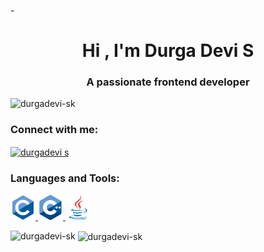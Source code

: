 -<h1 align="center">Hi , I'm Durga Devi S</h1>
<h3 align="center">A passionate frontend developer</h3>

<p align="left"> <img src="https://komarev.com/ghpvc/?username=durgadevi-sk&label=Profile%20views&color=0e75b6&style=flat" alt="durgadevi-sk" /> </p>

<h3 align="left">Connect with me:</h3>
<p align="left">
<a href="https://linkedin.com/in/durgadevi s" target="blank"><img align="center" src="https://raw.githubusercontent.com/rahuldkjain/github-profile-readme-generator/master/src/images/icons/Social/linked-in-alt.svg" alt="durgadevi s" height="30" width="40" /></a>
</p>

<h3 align="left">Languages and Tools:</h3>
<p align="left"> <a href="https://www.cprogramming.com/" target="_blank" rel="noreferrer"> <img src="https://raw.githubusercontent.com/devicons/devicon/master/icons/c/c-original.svg" alt="c" width="40" height="40"/> </a> <a href="https://www.w3schools.com/cpp/" target="_blank" rel="noreferrer"> <img src="https://raw.githubusercontent.com/devicons/devicon/master/icons/cplusplus/cplusplus-original.svg" alt="cplusplus" width="40" height="40"/> </a> <a href="https://www.java.com" target="_blank" rel="noreferrer"> <img src="https://raw.githubusercontent.com/devicons/devicon/master/icons/java/java-original.svg" alt="java" width="40" height="40"/> </a> </p>

<p><img align="left" src="https://github-readme-stats.vercel.app/api/top-langs?username=durgadevi-sk&show_icons=true&locale=en&layout=compact" alt="durgadevi-sk" /></p>

<p>&nbsp;<img align="center" src="https://github-readme-stats.vercel.app/api?username=durgadevi-sk&show_icons=true&locale=en" alt="durgadevi-sk" /></p>

<!---
Durgadevi
